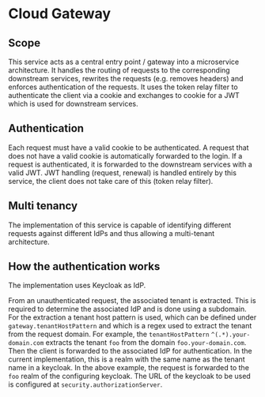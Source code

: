 # Cloud Gateway

## Scope

This service acts as a central entry point / gateway into a microservice architecture. It handles the routing of requests to the corresponding downstream services, rewrites the requests (e.g. removes headers) and enforces authentication of the requests. It uses the token relay filter to authenticate the client via a cookie and exchanges to cookie for a JWT which is used for downstream services.

## Authentication

Each request must have a valid cookie to be authenticated. A request that does not have a valid cookie is automatically forwarded to the login. If a request is authenticated, it is forwarded to the downstream services with a valid JWT. JWT handling (request, renewal) is handled entirely by this service, the client does not take care of this (token relay filter).

## Multi tenancy
The implementation of this service is capable of identifying different requests against different IdPs and thus allowing a multi-tenant architecture.

## How the authentication works

The implementation uses Keycloak as IdP.

From an unauthenticated request, the associated tenant is extracted. This is required to determine the associated IdP and is done using a subdomain. For the extraction a tenant host pattern is used, which can be defined under `gateway.tenantHostPattern` and which is a regex used to extract the tenant from the request domain. For example, the `tenantHostPattern` `^(.*).your-domain.com` extracts the tenant `foo` from the domain `foo.your-domain.com`.
Then the client is forwarded to the associated IdP for authentication. In the current implementation, this is a realm with the same name as the tenant name in a keycloak. In the above example, the request is forwarded to the `foo` realm of the configuring keycloak. The URL of the keycloak to be used is configured at `security.authorizationServer`.

